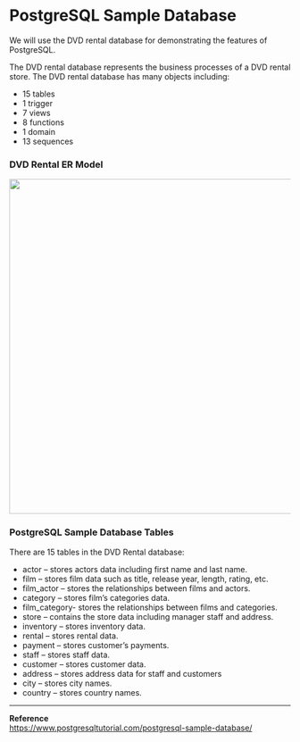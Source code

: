 # PostgreSQL Sample Database

We will use the DVD rental database for demonstrating the features of PostgreSQL. 

The DVD rental database represents the business processes of a DVD rental store. The DVD rental database has many objects including:

- 15 tables
- 1 trigger
- 7 views
- 8 functions
- 1 domain
- 13 sequences

### DVD Rental ER Model
<img src='https://www.postgresqltutorial.com/wp-content/uploads/2018/03/dvd-rental-sample-database-diagram.png' width=600>

### PostgreSQL Sample Database Tables
There are 15 tables in the DVD Rental database:

- actor – stores actors data including first name and last name.
- film – stores film data such as title, release year, length, rating, etc.
- film_actor – stores the relationships between films and actors.
- category – stores film’s categories data.
- film_category- stores the relationships between films and categories.
- store – contains the store data including manager staff and address.
- inventory – stores inventory data.
- rental – stores rental data.
- payment – stores customer’s payments.
- staff – stores staff data.
- customer – stores customer data.
- address – stores address data for staff and customers
- city – stores city names.
- country – stores country names.

---

**Reference** <br/>
https://www.postgresqltutorial.com/postgresql-sample-database/
